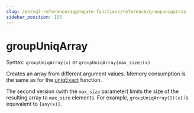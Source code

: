 ```yaml
---
slug: /en/sql-reference/aggregate-functions/reference/groupuniqarray
sidebar_position: 153
---
```


# groupUniqArray

Syntax: `groupUniqArray(x)` or `groupUniqArray(max_size)(x)`

Creates an array from different argument values. Memory consumption is the same as for the [uniqExact](../../../sql-reference/aggregate-functions/reference/uniqexact.md) function.

The second version (with the `max_size` parameter) limits the size of the resulting array to `max_size` elements.
For example, `groupUniqArray(1)(x)` is equivalent to `[any(x)]`.
